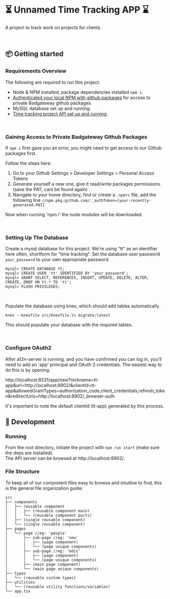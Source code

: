 # ⏳ Unnamed Time Tracking APP ⌛️

A project to track work on projects for clients.

<br>

## 📦 Getting started

### Requirements Overview

The following are required to run this project:

- Node & NPM installed, package dependencies installed `npm i`.
- [Authenticated your local NPM with github packages](https://docs.github.com/en/packages/working-with-a-github-packages-registry/working-with-the-npm-registry#authenticating-with-a-personal-access-token) for access to private Badgateway github packages.
- MySQL database set up and running.
- [Time tracking project API set up and running](https://github.com/badgateway/tt-api#readme).

<br>

### Gaining Access to Private Badgateway Github Packages

If `npm i` first gave you an error, you might need to get access to our Github
packages first.

Follow the steps here:

1. Go to your Github Settings > Developer Settings > Personal Access Tokens
2. Generate yourself a new one, give it read/write packages permissions. (save the PAT, cant be found again)
3. Navigate to your home directory, find or create a `.npmrc` file, add the following line
   `//npm.pkg.github.com/:_authToken=[your-recently-generated-PAT]`

Now when running 'npm i' the node modules will be downloaded.

<br>

### Setting Up The Database

Create a mysql database for this project. We're using "tt" as an identifier here often, shortform for "time tracking". Set the database user password `your_password` to your own appropriate password.
```
mysql> CREATE DATABASE tt;
mysql> CREATE USER 'tt' IDENTIFIED BY 'your_password';
mysql> GRANT SELECT, REFERENCES, INSERT, UPDATE, DELETE, ALTER, CREATE, DROP ON tt.* TO 'tt';
mysql> FLUSH PRIVILEGES;
```

<br>

Populate the database using knex, which should add tables automatically.<br>
```
knex --knexfile src/knexfile.ts migrate:latest
```

This should populate your database with the required tables.

<br>

### Configure OAuth2

After a12n-server is running, and you have confirmed you can log in, you'll need to add an 'app' principal and OAuth 2 credentials. The easiest way to do this is by opening:

http://localhost:8531/app/new?nickname=tt-app&url=http://localhost:8902/&clientId=tt-app&allowedGrantTypes=authorization_code,client_credentials,refresh_token&redirectUris=http://localhost:8902/_browser-auth

It's important to note the default clientId (tt-app) generated by this process. 

## 👷 Development

### Running

From the root directory, initiate the project with `npm run start` (make sure the deps are installed).<br>
The API server can be browsed at http://localhost:8902/.

### File Structure

To keep all of our component files easy to browse and intuitive to find, this is the general file organization guide:
```
src
├── components
│   ├── reusable component
│   │   ├── (reusable component main)
│   │   └── (reusable component parts)
│   ├── (single reusable component)
│   └── (single reusable component)
├── pages
│   └── page //eg: 'people'
│       ├── sub-page //eg: 'new'
│       │   ├── (page component)
│       │   └── (page unique components)
│       ├── sub-page //eg: 'edit'
│       │   ├── (page component)
│       │   └── (page unique components)
│       ├── (main page component)
│       └── (main page unique components)
├── types
│   └── (reusable custom types)
├── utilities
│   └── (reusable utility functions/variables)
└── app.tsx
```
